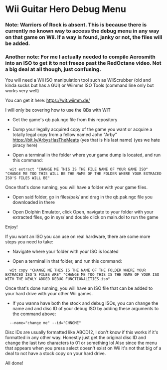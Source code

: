 # Wii Guitar Hero Debug Menu

### Note: Warriors of Rock is absent. This is because there is currently no known way to access the debug menu in any way on that game on Wii. If a way is found, janky or not, the files will be added.
### Another note: For me I actually needed to compile Aerosmith into an ISO to get it to not freeze past the RedOctane video. Not a big deal at all though, just confusing.

You will need a Wii ISO manipulation tool such as WiiScrubber (old and kinda sucks but has a GUI) or Wiimms ISO Tools (command line only but works very well)

You can get it here: https://wit.wiimm.de/

I will only be covering how to use the QBs with WIT


* Get the game's qb.pak.ngc file from this repository

* Dump your legally acquired copy of the game you want or acquire a totally legal copy from a fellow named John "Arby" https://bit.ly/ArbysHasTheMeats (yes that is his last name) (yes we hate piracy here)

* Open a terminal in the folder where your game dump is located, and run this command:
```
  wit extract "CHANGE ME THIS IS THE FILE NAME OF YOUR GAME ISO" "CHANGE ME TOO THIS WILL BE THE NAME OF THE FOLDER WHERE YOUR EXTRACED ISO'S FILES WILL BE"
```

Once that's done running, you will have a folder with your game files.

* Open said folder, go in files/pak/ and drag in the qb.pak.ngc file you downloaded in there

* Open Dolphin Emulator, click Open, navigate to your folder with your extracted files, go in sys/ and double click on main.dol to run the game

Enjoy!


If you want an ISO you can use on real hardware, there are some more steps you need to take:

* Navigate where your folder with your ISO is located

* Open a terminal in that folder, and run this command:
```
  wit copy "CHANGE ME THIS IS THE NAME OF THE FOLDER WHERE YOUR EXTRACED ISO'S FILES ARE" "CHANGE ME TOO THIS IS THE NAME OF YOUR ISO WITH THE NEWLY ADDED DEBUG FUNCTIONALITIES.iso"
```

Once that's done running, you will have an ISO file that can be added to your hard drive with your other Wii games.

* If you wanna have both the stock and debug ISOs, you can change the name and and disc ID of your debug ISO by adding these arguments to the command above:
```
  --name="change me" --id="CHNGME"
```

Disc IDs are usually formatted like ABCD12, I don't know if this works if it's formatted in any other way. Honestly just get the original disc ID and change the last two characters to 01 or something lol
Also since the menu that appears when you press select doesn't exist on Wii it's not that big of a deal to not have a stock copy on your hard drive.

All done!

